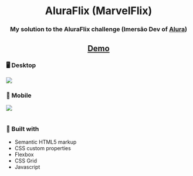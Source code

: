 <h1 align="center">AluraFlix (MarvelFlix)</h1>

<div align="center">
  <h3>My solution to the AluraFlix challenge (Imersão Dev of <a href="https://www.alura.com.br/" target="_blank">Alura</a>)</h3>
</div>

<div align="center">
  <h2>
    <a href="https://leonardoyz.github.io/Alura-Flix/">
      Demo
    </a>
  </h2>
</div>

<div> 
  <h3>🖥️ Desktop</h3>
  <img src="./readme-files/desktop-preview.gif">
</div>

<div>
  <h3>📱 Mobile</h3>
  <img src="./readme-files/mobile-preview.gif">
</div>

#
<h3>🔨 Built with</h3>

<ul>
  <li>Semantic HTML5 markup</li>
  <li>CSS custom properties</li>
  <li>Flexbox</li>
  <li>CSS Grid</li>
  <li>Javascript</li>
</ul>
